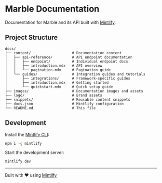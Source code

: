 # Marble Documentation

Documentation for Marble and its API built with [Mintlify](https://mintlify.com).

## Project Structure

```
docs/
├── content/                   # Documentation content
│   ├── api-reference/         # API endpoint documentation
│   │   ├── endpoint/          # Individual endpoint docs
│   │   ├── introduction.mdx   # API overview
│   │   └── pagination.mdx     # Pagination guide
│   └── guides/                # Integration guides and tutorials
│       ├── integrations/      # Framework-specific guides
│       ├── introduction.mdx   # Getting started
│       └── quickstart.mdx     # Quick setup guide
├── images/                    # Documentation images and assets
├── logo/                      # Brand assets
├── snippets/                  # Reusable content snippets
├── docs.json                  # Mintlify configuration
└── README.md                  # This file
```

## Development

Install the [Mintlify CLI](https://www.npmjs.com/package/mintlify):

```bash
npm i -g mintlify
```

Start the development server:

```bash
mintlify dev
```

---

Built with ❤️ using [Mintlify](https://mintlify.com)
